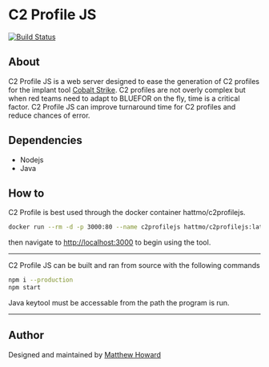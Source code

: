 # C2 Profile JS

[![Build Status](https://travis-ci.org/hattmo/c2profilejs.svg?branch=master)](https://travis-ci.org/hattmo/c2profilejs)

## About

C2 Profile JS is a web server designed to ease the generation of C2 profiles for the implant tool [Cobalt Strike](https://www.cobaltstrike.com/).  C2 profiles are not overly complex but when red teams need to adapt to BLUEFOR on the fly, time is a critical factor.  C2 Profile JS can improve turnaround time for C2 profiles and reduce chances of error.

## Dependencies

* Nodejs
* Java

## How to

C2 Profile is best used through the docker container hattmo/c2profilejs.

~~~bash
docker run --rm -d -p 3000:80 --name c2profilejs hattmo/c2profilejs:latest
~~~

then navigate to <http://localhost:3000> to begin using the tool.
___
C2 Profile JS can be built and ran from source with the following commands

~~~bash
npm i --production
npm start
~~~

Java keytool must be accessable from the path the program is run.
___

## Author

Designed and maintained by [Matthew Howard](https://www.linkedin.com/in/matthew-howard-4013ba87/)
